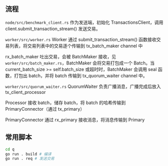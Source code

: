 ## 流程

`node/src/benchmark_client.rs` 作为发送端，初始化 TransactionsClient，调用 client.submit_transaction_stream() 发送交易。

`worker/src/worker.rs` Worker 通过 submit_transaction_stream() 函数接收交易列表，将交易列表中的交易逐个传输到 tx_batch_maker channel 中

rx_batch_maker 吐出交易，会被 BatchMaker 接收，见 `worker/src/batch_maker.rs`，BatchMaker 会将交易打包成一个 Batch。当 current_batch_size >= self.batch_size 或超时时，BatchMaker 会调用 seal 函数，打包出 batch，并将 batch 传输到 tx_quorum_waiter channel 中。

`worker/src/quorum_waiter.rs` QuorumWaiter 负责广播消息，广播完成后放入 tx_client_processor

Processor 接收 batch，储存 batch，将 batch 的哈希传输到 PrimaryConnector（通过 tx_primary）

PrimaryConnector 通过 rx_primary 接收消息，将消息传输到 Primary

## 常用脚本

```sh
cd q
go run . build # 编译
go run . req # 发送交易
```
